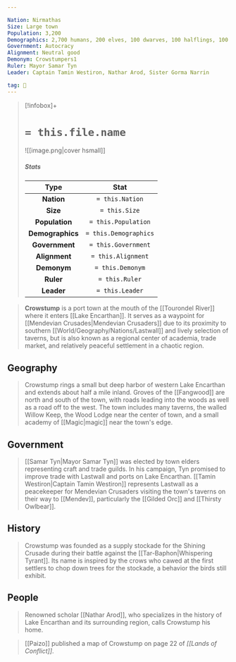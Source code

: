 ```yaml
---

Nation: Nirmathas
Size: Large town
Population: 3,200
Demographics: 2,700 humans, 200 elves, 100 dwarves, 100 halflings, 100 other
Government: Autocracy
Alignment: Neutral good
Demonym: Crowstumpers1
Ruler: Mayor Samar Tyn
Leader: Captain Tamin Westiron, Nathar Arod, Sister Gorma Narrin

tag: 🌃
---
```


> [!infobox]+
> #  `= this.file.name`
> ![[image.png|cover hsmall]]
> ##### Stats
> Type | Stat |
> :---:|:---:|
> **Nation** | `= this.Nation` |
> **Size** | `= this.Size` |
> **Population** | `= this.Population` |
> **Demographics** | `= this.Demographics` |
> **Government** | `= this.Government` |
> **Alignment** | `= this.Alignment` |
> **Demonym** | `= this.Demonym` |
> **Ruler** | `= this.Ruler` |
> **Leader** | `= this.Leader` |



> **Crowstump** is a port town at the mouth of the [[Tourondel River]] where it enters [[Lake Encarthan]]. It serves as a waypoint for [[Mendevian Crusades|Mendevian Crusaders]] due to its proximity to southern [[World/Geography/Nations/Lastwall]] and lively selection of taverns, but is also known as a regional center of academia, trade market, and relatively peaceful settlement in a chaotic region.



## Geography

> Crowstump rings a small but deep harbor of western Lake Encarthan and extends about half a mile inland. Groves of the [[Fangwood]] are north and south of the town, with roads leading into the woods as well as a road off to the west.
> The town includes many taverns, the walled Willow Keep, the Wood Lodge near the center of town, and a small academy of [[Magic|magic]] near the town's edge.


## Government

> [[Samar Tyn|Mayor Samar Tyn]] was elected by town elders representing craft and trade guilds. In his campaign, Tyn promised to improve trade with Lastwall and ports on Lake Encarthan. [[Tamin Westiron|Captain Tamin Westiron]] represents Lastwall as a peacekeeper for Mendevian Crusaders visiting the town's taverns on their way to [[Mendev]], particularly the [[Gilded Orc]] and [[Thirsty Owlbear]].


## History

> Crowstump was founded as a supply stockade for the Shining Crusade during their battle against the [[Tar-Baphon|Whispering Tyrant]]. Its name is inspired by the crows who cawed at the first settlers to chop down trees for the stockade, a behavior the birds still exhibit.


## People

> Renowned scholar [[Nathar Arod]], who specializes in the history of Lake Encarthan and its surrounding region, calls Crowstump his home.


> [[Paizo]] published a map of Crowstump on page 22 of *[[Lands of Conflict]]*.









